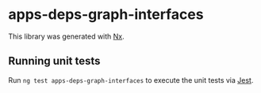 # apps-deps-graph-interfaces

This library was generated with [Nx](https://nx.dev).

## Running unit tests

Run `ng test apps-deps-graph-interfaces` to execute the unit tests via [Jest](https://jestjs.io).
